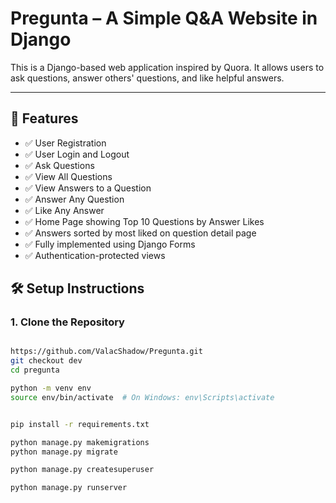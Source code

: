 # Pregunta – A Simple Q&A Website in Django

This is a Django-based web application inspired by Quora. It allows users to ask questions, answer others' questions, and like helpful answers.

---

## 🚀 Features

- ✅ User Registration
- ✅ User Login and Logout
- ✅ Ask Questions
- ✅ View All Questions
- ✅ View Answers to a Question
- ✅ Answer Any Question
- ✅ Like Any Answer
- ✅ Home Page showing Top 10 Questions by Answer Likes
- ✅ Answers sorted by most liked on question detail page
- ✅ Fully implemented using Django Forms
- ✅ Authentication-protected views


## 🛠️ Setup Instructions

### 1. Clone the Repository
```bash

https://github.com/ValacShadow/Pregunta.git
git checkout dev
cd pregunta 

python -m venv env
source env/bin/activate  # On Windows: env\Scripts\activate


pip install -r requirements.txt

python manage.py makemigrations
python manage.py migrate

python manage.py createsuperuser

python manage.py runserver

```